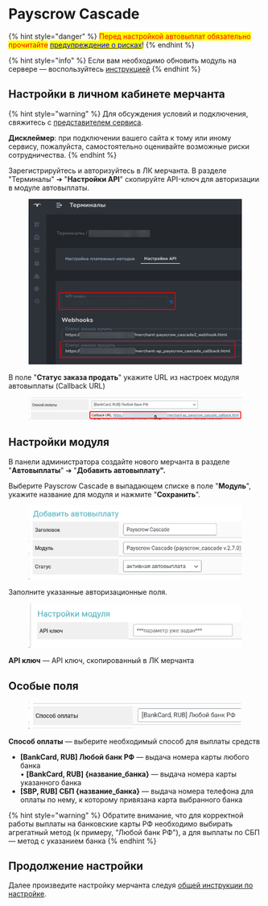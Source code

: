 # Payscrow Cascade

{% hint style="danger" %}
<mark style="color:red;">Перед настройкой автовыплат обязательно прочитайте</mark> [<mark style="color:blue;">предупреждение о рисках</mark>](https://premium.gitbook.io/main/osnovnye-nastroiki/merchanty-i-avtovyplaty/avtovyplaty/preduprezhdenie-o-riskakh)<mark style="color:blue;">!</mark>
{% endhint %}

{% hint style="info" %}
Если вам необходимо обновить модуль на сервере — воспользуйтесь [инструкцией](https://premium.gitbook.io/main/osnovnye-nastroiki/faq/obnovlenie-failov-skripta-na-servere/kak-obnovit-faily-na-servere#moduli-merchantov-i-avtovyplat)
{% endhint %}

## Настройки в личном кабинете мерчанта <a href="#nastroiki-v-lichnom-kabinete-merchanta" id="nastroiki-v-lichnom-kabinete-merchanta"></a>

{% hint style="warning" %}
Для обсуждения условий и подключения, свяжитесь с [представителем сервиса](https://t.me/Payscrow).

**Дисклеймер**: при подключении вашего сайта к тому или иному сервису, пожалуйста, самостоятельно оценивайте возможные риски сотрудничества.
{% endhint %}

Зарегистрируйтесь и авторизуйтесь в ЛК мерчанта. В разделе "Терминалы" ➔ "**Настройки API**" скопируйте API-ключ для авторизации в модуле автовыплаты.

<figure><img src="../../../../.gitbook/assets/image (70).png" alt="" width="563"><figcaption></figcaption></figure>

В поле "**Статус заказа продать**" укажите URL из настроек модуля автовыплаты (Callback URL)

<figure><img src="../../../../.gitbook/assets/image (71).png" alt=""><figcaption></figcaption></figure>

## Настройки модуля <a href="#nastroiki-modulya" id="nastroiki-modulya"></a>

В панели администратора создайте нового мерчанта в разделе "**Автовыплаты**" ➔ "**Добавить автовыплату".**

Выберите Payscrow Cascade в выпадающем списке в поле "**Модуль**", укажите название для модуля и нажмите "**Сохранить**".

<figure><img src="../../../../.gitbook/assets/image (67).png" alt="" width="492"><figcaption></figcaption></figure>

Заполните указанные авторизационные поля.

<figure><img src="../../../../.gitbook/assets/image (68).png" alt="" width="464"><figcaption></figcaption></figure>

**API ключ** — API ключ, скопированный в ЛК мерчанта

## Особые поля

<figure><img src="../../../../.gitbook/assets/image (69).png" alt="" width="422"><figcaption></figcaption></figure>

**Способ оплаты** — выберите необходимый способ для выплаты средств

* **\[BankCard, RUB] Любой банк РФ** — выдача номера карты любого банка\
  • **\[BankCard, RUB] {название\_банка}** — выдача номера карты указанного банка
* **\[SBP, RUB] СБП {название\_банка}** — выдача номера телефона для оплаты по нему, к которому привязана карта выбранного банка

{% hint style="warning" %}
Обратите внимание, что для корректной работы выплаты на банковские карты РФ необходимо выбирать агрегатный метод (к примеру, "Любой банк РФ"), а для выплаты по СБП — метод с указанием банка
{% endhint %}

## Продолжение настройки

Далее произведите настройку мерчанта следуя [общей инструкции по настройке](https://premium.gitbook.io/rukovodstvo-polzovatelya/osnovnye-nastroiki/merchanty-i-avtovyplaty/avtovyplaty/obshie-nastroiki-merchantov-avtovyplat).
